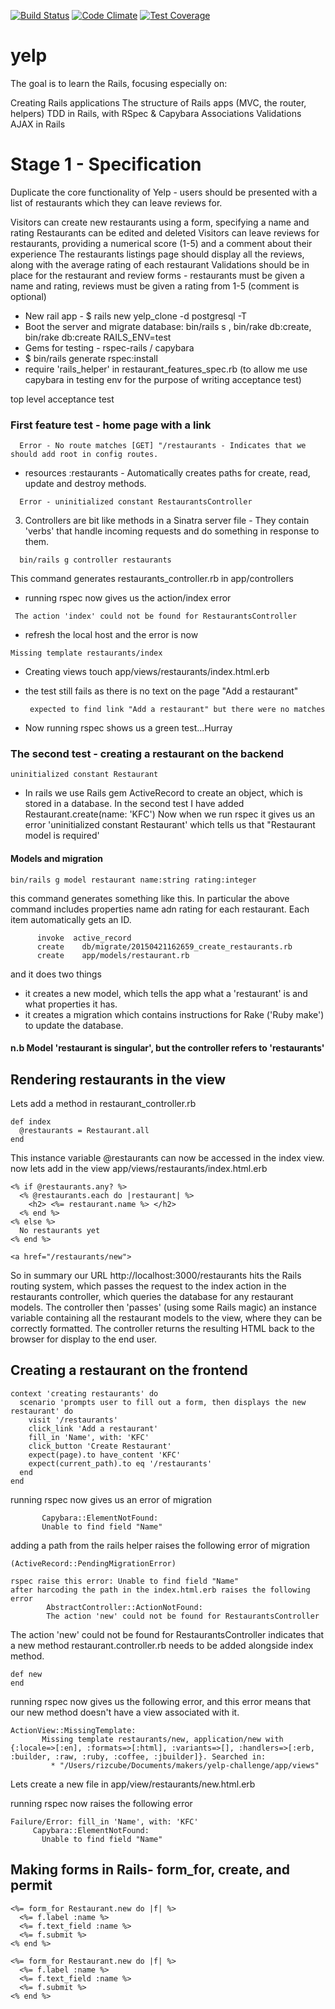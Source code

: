 [![Build Status](https://travis-ci.org/RizAli/yelp-Challenge.svg?branch=master)](https://travis-ci.org/RizAli/yelp-Challenge)
[![Code Climate](https://codeclimate.com/github/RizAli/yelp-Challenge/badges/gpa.svg)](https://codeclimate.com/github/RizAli/yelp-Challenge)
[![Test Coverage](https://codeclimate.com/github/RizAli/yelp-Challenge/badges/coverage.svg)](https://codeclimate.com/github/RizAli/yelp-Challenge)



# yelp

The goal is to learn the Rails, focusing especially on:

Creating Rails applications
The structure of Rails apps (MVC, the router, helpers)
TDD in Rails, with RSpec & Capybara
Associations
Validations
AJAX in Rails

# Stage 1 - Specification

Duplicate the core functionality of Yelp - users should be presented with a list of restaurants which they can leave reviews for.

Visitors can create new restaurants using a form, specifying a name and rating
Restaurants can be edited and deleted
Visitors can leave reviews for restaurants, providing a numerical score (1-5) and a comment about their experience
The restaurants listings page should display all the reviews, along with the average rating of each restaurant
Validations should be in place for the restaurant and review forms - restaurants must be given a name and rating, reviews must be given a rating from 1-5 (comment is optional)


- New rail app  -  $ rails new yelp_clone -d postgresql -T
- Boot the server and migrate database: bin/rails s   , bin/rake db:create,  bin/rake db:create RAILS_ENV=test
- Gems for testing - rspec-rails / capybara
- $ bin/rails generate rspec:install
- require 'rails_helper' in restaurant_features_spec.rb
(to allow me use capybara in testing env for the purpose of writing acceptance test)

top level acceptance test
###  First feature test - home page with a link
```
  Error - No route matches [GET] "/restaurants - Indicates that we should add root in config routes.
```
- resources :restaurants      - Automatically creates paths for create, read, update and destroy methods.
```
  Error - uninitialized constant RestaurantsController
```
3. Controllers are bit like methods in a Sinatra server file - They contain 'verbs' that handle incoming requests and do something in response to them.
```
  bin/rails g controller restaurants
```
  This command generates restaurants_controller.rb in app/controllers

- running rspec now gives us the action/index error
```
 The action 'index' could not be found for RestaurantsController
```
- refresh the local host and the error is now
```
Missing template restaurants/index
```
-  Creating views
  touch app/views/restaurants/index.html.erb

- the test still fails as there is no text on the page "Add a restaurant"
  ```
   expected to find link "Add a restaurant" but there were no matches
   ```
-  Now running rspec shows us a green test...Hurray

### The second test - creating a restaurant on the backend
```
uninitialized constant Restaurant
```
- In rails we use Rails gem ActiveRecord to create an object, which is stored in a database. In the second
test I have added Restaurant.create(name: 'KFC')
Now when we run rspec it gives us an error 'uninitialized constant Restaurant' which tells us that "Restaurant model is required'

#### Models and migration
```
bin/rails g model restaurant name:string rating:integer
```
this command generates something like this. In particular the above command includes properties
name adn rating for each restaurant. Each item automatically gets an ID.
```
      invoke  active_record
      create    db/migrate/20150421162659_create_restaurants.rb
      create    app/models/restaurant.rb
```
and it does two things
  - it creates a new model, which tells the app what a 'restaurant' is and what properties it has.
  - it creates a migration which contains instructions for Rake ('Ruby make') to update the database.

#### n.b Model 'restaurant is singular', but the controller refers to 'restaurants'


## Rendering restaurants in the view
Lets add a method in restaurant_controller.rb
```
def index
  @restaurants = Restaurant.all
end
```

This instance variable @restaurants can now be accessed in the index view.
now lets add in the view  app/views/restaurants/index.html.erb

```
<% if @restaurants.any? %>
  <% @restaurants.each do |restaurant| %>
    <h2> <%= restaurant.name %> </h2>
  <% end %>
<% else %>
  No restaurants yet
<% end %>

<a href="/restaurants/new">
```

So in summary our URL http://localhost:3000/restaurants hits the Rails routing system, which passes the request to the index action in the restaurants controller, which queries the database for any restaurant models. The controller then 'passes' (using some Rails magic) an instance variable containing all the restaurant models to the view, where they can be correctly formatted. The controller returns the resulting HTML back to the browser for display to the end user.


## Creating a restaurant on the frontend
```
context 'creating restaurants' do
  scenario 'prompts user to fill out a form, then displays the new restaurant' do
    visit '/restaurants'
    click_link 'Add a restaurant'
    fill_in 'Name', with: 'KFC'
    click_button 'Create Restaurant'
    expect(page).to have_content 'KFC'
    expect(current_path).to eq '/restaurants'
  end
end
```
running rspec now gives us an error of migration
```
       Capybara::ElementNotFound:
       Unable to find field "Name"
```
adding a path from the rails helper raises the following error of migration
```
(ActiveRecord::PendingMigrationError)
```

```
rspec raise this error: Unable to find field "Name"
after harcoding the path in the index.html.erb raises the following error
        AbstractController::ActionNotFound:
        The action 'new' could not be found for RestaurantsController
```
The action 'new' could not be found for RestaurantsController indicates that a new method restaurant.controller.rb
needs to be added alongside index method.
```
def new
end
```
running rspec now gives us the following error, and this error means that our new method doesn't have a view associated with it.
```
ActionView::MissingTemplate:
       Missing template restaurants/new, application/new with {:locale=>[:en], :formats=>[:html], :variants=>[], :handlers=>[:erb, :builder, :raw, :ruby, :coffee, :jbuilder]}. Searched in:
         * "/Users/rizcube/Documents/makers/yelp-challenge/app/views"

```

Lets create a new file in app/view/restaurants/new.html.erb

running rspec now raises the following error
```
Failure/Error: fill_in 'Name', with: 'KFC'
     Capybara::ElementNotFound:
       Unable to find field "Name"
```

##  Making forms in Rails- form_for, create, and permit
```
<%= form_for Restaurant.new do |f| %>
  <%= f.label :name %>
  <%= f.text_field :name %>
  <%= f.submit %>
<% end %>

```
```
<%= form_for Restaurant.new do |f| %>
  <%= f.label :name %>
  <%= f.text_field :name %>
  <%= f.submit %>
<% end %>
```